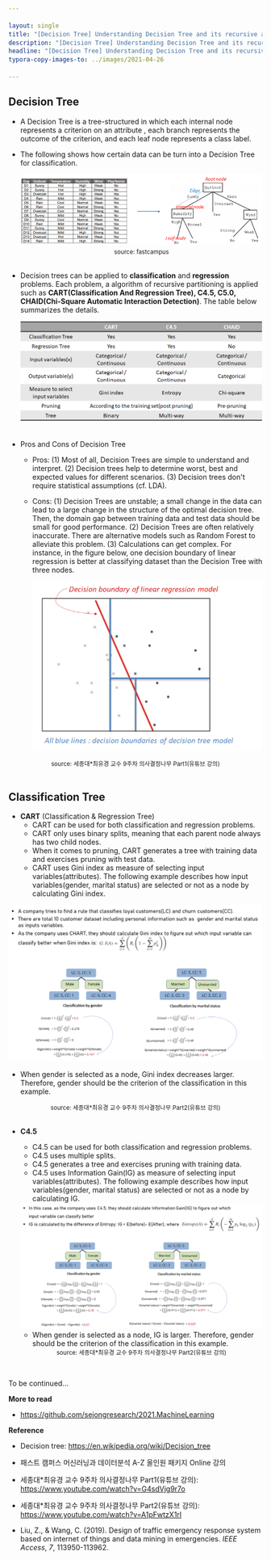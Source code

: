 ```yaml
---

layout: single
title: "[Decision Tree] Understanding Decision Tree and its recursive algorithms"
description: "[Decision Tree] Understanding Decision Tree and its recursive algorithms"
headline: "[Decision Tree] Understanding Decision Tree and its recursive algorithms"
typora-copy-images-to: ../images/2021-04-26

---
```


## Decision Tree

- A Decision Tree is a tree-structured in which each internal node represents a criterion on an attribute , each branch represents the outcome of the criterion, and each leaf node represents a class label. 

- The following shows how certain data can be turn into a Decision Tree for classification.

  <center><img src = "/images/2021-04-26/1.png"></center>

  <center><small>source: fastcampus</small></center>

  

  <br>

  

- Decision trees can be applied to **classification** and **regression** problems. Each problem, a algorithm of recursive partitioning is applied such as **CART(Classification And Regression Tree), C4.5, C5.0, CHAID(Chi-Square Automatic Interaction Detection)**. The table below summarizes the details.
  
  <center><img src = "/images/2021-04-26/3.png"></center>
  
  
  
  <br>
  
  
  
- Pros and Cons of Decision Tree
  
  - Pros:   (1) Most of all, Decision Trees are simple to understand and interpret. (2) Decision trees help to determine worst, best and expected values for different scenarios. (3) Decision trees don't require statistical assumptions (cf. LDA).
  
  - Cons: (1) Decision Trees are unstable;  a small change in the data can lead to a large change in the structure of the optimal decision tree. Then, the domain gap between training data and test data should be small for good performance. (2) Decision Trees are often relatively inaccurate. There are alternative models such as Random Forest to alleviate this problem. (3) Calculations can get complex. For instance, in the figure below, one decision boundary of linear regression is better at classifying dataset than the Decision Tree with three nodes.
  
    <center><img src = "/images/2021-04-26/2.png"></center>

<center><small>source: 세종대*최유경 교수 9주차 의사결정나무 Part1(유튜브 강의)</small></center>



<br>


## Classification Tree

- **CART** (Classification & Regression Tree)
  - CART can be used for both classification and regression problems.
  - CART only uses binary splits, meaning that each parent node always has two child nodes.
  - When it comes to pruning, CART generates a tree with training data and exercises pruning with test data.
  - CART uses Gini index as measure of selecting input variables(attributes). The following example describes how input variables(gender, marital status) are selected  or not as a node by calculating Gini index.

<center><img src = "/images/2021-04-26/4.png"></center>




  - When gender is selected as a node, Gini index decreases larger. Therefore, gender should be the criterion of the classification in this example. 

<center><small>source: 세종대*최유경 교수 9주차 의사결정나무 Part2(유튜브 강의)</small></center>

<br>

* **C4.5**

  * C4.5 can be used for both classification and regression problems.
  * C4.5 uses multiple splits.
  * C4.5  generates a tree and exercises pruning with training data.
  * C4.5 uses Information Gain(IG) as measure of selecting input variables(attributes). The following example describes how input variables(gender, marital status) are selected  or not as a node by calculating IG.

  <center><img src = "/images/2021-04-26/5.png"></center>

  - When gender is selected as a node, IG is larger. Therefore, gender should be the criterion of the classification in this example.

  <center><small>source: 세종대*최유경 교수 9주차 의사결정나무 Part2(유튜브 강의)</small></center>

<br>



To be continued...





**More to read**

- <https://github.com/sejongresearch/2021.MachineLearning>

  

**Reference**

- Decision tree: <https://en.wikipedia.org/wiki/Decision_tree>

- 패스트 캠퍼스 머신러닝과 데이터분석 A-Z 올인원 패키지 Online 강의

- 세종대*최유경 교수 9주차 의사결정나무 Part1(유튜브 강의): <https://www.youtube.com/watch?v=G4sdVjg9r7o>

- 세종대*최유경 교수 9주차 의사결정나무 Part2(유튜브 강의): <https://www.youtube.com/watch?v=A1pFwtzX1rI>

- Liu, Z., & Wang, C. (2019). Design of traffic emergency response system based on internet of things and data mining in emergencies. *IEEE Access*, *7*, 113950-113962.

  
